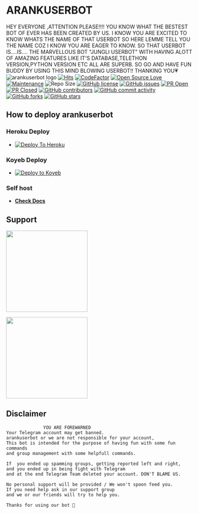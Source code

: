 # ARANKUSERBOT

HEY EVERYONE ,ATTENTION PLEASE!!!!
YOU KNOW WHAT THE BESTEST BOT OF EVER HAS BEEN CREATED BY US. I KNOW YOU ARE EXCITED TO KNOW WHATS THE NAME OF THAT USERBOT SO HERE LEMME TELL YOU THE NAME COZ I KNOW YOU ARE EAGER TO KNOW.
SO THAT USERBOT IS....IS....
THE MARVELLOUS BOT  "JUNGLI USERBOT" WITH HAVING ALOTT OF AMAZING FEATURES LIKE IT'S DATABASE,TELETHON VERSION,PYTHON VERSION ETC ALL ARE SUPERB.
SO GO AND HAVE FUN BUDDY BY USING THIS MIND BLOWING USERBOT!!
THANKING YOU💗
![arankuserbot logo](https://graph.org/file/c2042d0b982064f382d62.jpg)
[![Hits](https://hits.seeyoufarm.com/api/count/incr/badge.svg?url=https%3A%2F%2Fgithub.com%2Fsandy1709%2Farankuserbot&count_bg=%2379C83D&title_bg=%23555555&icon=&icon_color=%23E7E7E7&title=hits&edge_flat=false)](https://github.com/CoderXKrishna/arankuserbot)
[![CodeFactor](https://www.codefactor.io/repository/github/CoderXKrishna/arankuserbot/badge?&style=flat-square)](https://www.codefactor.io/repository/github/CoderXKrishna/arankuserbot)
[![Open Source Love](https://badges.frapsoft.com/os/v2/open-source.png?v=103)](https://github.com/ellerbrock/open-source-badges/)
[![Maintenance](https://img.shields.io/badge/Maintained%3F-yes-green?&style=flat-square)](https://GitHub.com/CoderXKrishna/arankuserbot/graphs/commit-activity)
![Repo Size](https://img.shields.io/github/repo-size/CoderXKrishna/arankuserbot?&style=flat-square&logo=github)
[![GitHub license](https://img.shields.io/github/license/CoderXKrishna/arankuserbot?&style=flat-square&logo=github)](https://github.com/CoderXKrishna/arankuserbot/blob/master/LICENSE)
[![GitHub issues](https://img.shields.io/github/issues/CoderXKrishna/arankuserbot?&style=flat-square&logo=github)](https://github.com/CoderXKrishna/arankuserbot/issues)
[![PR Open](https://img.shields.io/github/issues-pr/CoderXKrishna/arankuserbot?&style=flat-square&logo=github)](https://github.com/CoderXKrishna/arankuserbot/pulls)
[![PR Closed](https://img.shields.io/github/issues-pr-closed/CoderXKrishna/arankuserbot?&style=flat-square&logo=github)](https://github.com/CoderXKrishna/arankuserbot/pulls?q=is:closed)
[![GitHub contributors](https://img.shields.io/github/contributors/CoderXKrishna/arankuserbot?&style=flat-square&logo=github)](https://GitHub.com/CoderXKrishna/arankuserbot/graphs/contributors/)
[![GitHub commit activity](https://img.shields.io/github/commit-activity/m/CoderXKrishna/arankuserbot?&style=flat-square&logo=github)](https://github.com/CoderXKrishna/arankuserbot/graphs/commit-activity)
[![GitHub forks](https://img.shields.io/github/forks/CoderXKrishna/arankuserbot?&style=flat-square&logo=github)](https://github.com/CoderXKrishna/arankuserbot/fork)
[![GitHub stars](https://img.shields.io/github/stars/CoderXKrishna/arankuserbot?&style=flat-square&logo=github)](https://github.com/CoderXKrishna/arankuserbot/stargazers)

## How to deploy arankuserbot

### Heroku Deploy

- [![Deploy To Heroku](https://www.herokucdn.com/deploy/button.svg)](https://github.com/CoderXKrishna/nekopack)

### Koyeb Deploy

- [![Deploy to Koyeb](https://www.koyeb.com/static/images/deploy/button.svg)](https://app.koyeb.com/deploy?type=git&builder=dockerfile&repository=github.com/CoderXKrishna/arankuserbot&branch=master&name=arankuserbot&service_type=web&env[ALIVE_NAME]=&env[APP_ID]=&env[API_HASH]=&env[ALIVE_PIC]=&env[DATABASE_URL]=&env[STRING_SESSION]=&env[TG_BOT_TOKEN]=&env[PRIVATE_GROUP_BOT_API_ID]=&env[COMMAND_HAND_LER]=.&env[SUDO_COMMAND_HAND_LER]=.&env[EXTERNAL_REPO]=https://github.com/CoderXKrishna/arankPlugins)

### Self host

- [**Check Docs**](https://CoderXKrishna.gitbook.io/arankuserbot/installation/hosting)
  
## Support

   <a href="https://t.me/Carding_Chronicle"><img src="https://img.shields.io/badge/Channel%20Support%3F-yes-green?&style=flat-square?&logo=telegram" width=220px></a></p>
   <a href="https://t.me/Carding_Chronicle"><img src="https://img.shields.io/badge/Group%20Support%3F-yes-green?&style=flat-square?&logo=telegram" width=220px></a></p>


## Disclaimer

```
              YOU ARE FOREWARNED
Your Telegram account may get banned.   
arankuserbot or we are not responsible for your account, 
This bot is intended for the purpose of having fun with some fun commands 
and group management with some helpfull commands.

If  you ended up spamming groups, getting reported left and right, 
and you ended up in being fight with Telegram 
and at the end Telegram Team deleted your account. DON'T BLAME US.

No personal support will be provided / We won't spoon feed you. 
If you need help ask in our support group 
and we or our friends will try to help you.

Thanks for using our bot 👾
```


